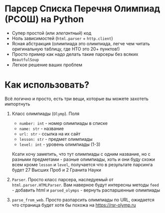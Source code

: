 # Парсер Списка Перечня Олимпиад (РСОШ) на Python

- Супер простой (или *элегантный*) код
- Ноль зависимостей (`html.parser` + `http.client`)
- Ясная абстракция (олимпиада это олимпиада, легче чем читать оригинальную таблицу, где НТО это 20+ пунктов!)
- Просто пример как надо делать такие парсеры без всяких `BeautfulSoup`
- Легкое решение ваших проблем

# Как использовать?

Всё логично и просто, есть три вещи, которые вы можете захотеть импортнуть

1. Класс олимпиады (`Olymp`).  Поля
    - `number: int` - номер олимпиады в списке
    - `name: str` - название
    - `url: str` - ссылка на их сайт
    - `lesson: str` - предмет олимпиады
    - `level: int` - уровень олимпиады (1-3)

    Ксати хочу заметить, что тут олимпиады с одним название, но с разными предметами - разные олимпиады, хоть и они буду схожи всем кроме `lesson` и `level`, получается что в результате парсинга будет 27 Высших Проб и 2 Гранита Науки

2. `Parser`.  Просто класс парсера, наследуемый от `html.parser.HTMLParser`.  Вам наверное будут интересны методы `feed` - добавить html и `parsed_olymps` - вернуть распаршенные олимпиады

3. `parse_from_web`.  Просто разпарсить олимпиады по URL, ожидается что страница будет хотя бы похожа на https://rsr-olymp.ru

